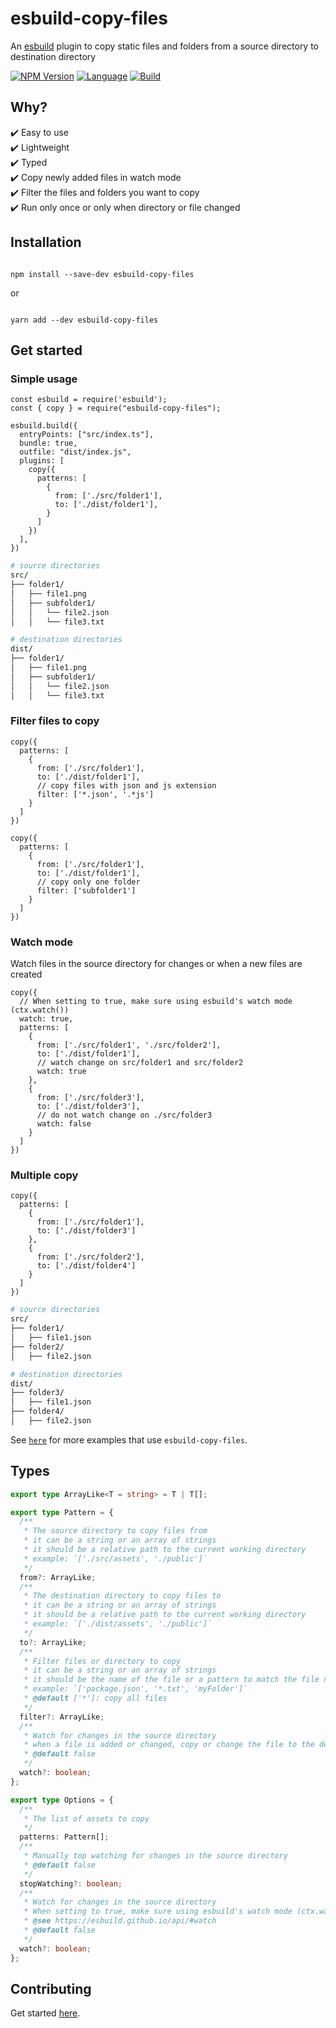 # esbuild-copy-files

<p align="left">
An <a href="https://esbuild.github.io/">esbuild</a> plugin to copy static files and folders from a source directory to destination directory</p>

<!-- [START BADGES] -->
<!-- Please keep comment here to allow auto update -->
[![NPM Version](https://img.shields.io/npm/v/esbuild-copy-files?style=flat-square)](https://www.npmjs.com/package/esbuild-copy-files)
[![Language](https://img.shields.io/badge/language-TypeScript-blue.svg?style=flat-square)](https://www.typescriptlang.org)
[![Build](https://github.com/tiavina-mika/esbuild-copy-files/actions/workflows/release.yml/badge.svg)](https://github.com/tiavina-mika/esbuild-copy-files/actions)
<!-- [END BADGES] -->

## Why?
<p>
✔️ Easy to use <br />
✔️ Lightweight <br />
✔️ Typed <br />
✔️ Copy newly added files in watch mode <br />
✔️ Filter the files and folders you want to copy <br />
✔️ Run only once or only when directory or file changed
</p>

## Installation

```shell

npm install --save-dev esbuild-copy-files

```
or
```shell

yarn add --dev esbuild-copy-files
```

## Get started

### Simple usage
```tsx
const esbuild = require('esbuild');
const { copy } = require("esbuild-copy-files");

esbuild.build({
  entryPoints: ["src/index.ts"],
  bundle: true,
  outfile: "dist/index.js",
  plugins: [
    copy({
      patterns: [
        {
          from: ['./src/folder1'],
          to: ['./dist/folder1'],
        }
      ]
    })
  ],
})
```

```sh
# source directories
src/
├── folder1/
│   ├── file1.png
│   ├── subfolder1/
│   │   └── file2.json
│   │   └── file3.txt

# destination directories
dist/
├── folder1/
│   ├── file1.png
│   ├── subfolder1/
│   │   └── file2.json
│   │   └── file3.txt

```


### Filter files to copy
```tsx
copy({
  patterns: [
    {
      from: ['./src/folder1'],
      to: ['./dist/folder1'],
      // copy files with json and js extension
      filter: ['*.json', '.*js']
    }
  ]
})
```
```tsx
copy({
  patterns: [
    {
      from: ['./src/folder1'],
      to: ['./dist/folder1'],
      // copy only one folder
      filter: ['subfolder1']
    }
  ]
})
```

### Watch mode
<p>Watch files in the source directory for changes or when a new files are created</p>

```tsx
copy({
  // When setting to true, make sure using esbuild's watch mode (ctx.watch())
  watch: true,
  patterns: [
    {
      from: ['./src/folder1', './src/folder2'],
      to: ['./dist/folder1'],
      // watch change on src/folder1 and src/folder2
      watch: true
    },
    {
      from: ['./src/folder3'],
      to: ['./dist/folder3'],
      // do not watch change on ./src/folder3
      watch: false
    }
  ]
})
```

### Multiple copy
```tsx
copy({
  patterns: [
    {
      from: ['./src/folder1'],
      to: ['./dist/folder3']
    },
    {
      from: ['./src/folder2'],
      to: ['./dist/folder4']
    }
  ]
})
```

```sh
# source directories
src/
├── folder1/
│   ├── file1.json
├── folder2/
│   ├── file2.json

# destination directories
dist/
├── folder3/
│   ├── file1.json
├── folder4/
│   ├── file2.json

```

See [`here`](https://github.com/tiavina-mika/esbuild-copy-files-demo/tree/main) for more examples that use `esbuild-copy-files`.

## Types
```ts
export type ArrayLike<T = string> = T | T[];

export type Pattern = {
  /**
   * The source directory to copy files from
   * it can be a string or an array of strings
   * it should be a relative path to the current working directory
   * example: `['./src/assets', './public']`
   */
  from?: ArrayLike;
  /**
   * The destination directory to copy files to
   * it can be a string or an array of strings
   * it should be a relative path to the current working directory
   * example: `['./dist/assets', './public']`
   */
  to?: ArrayLike;
  /**
   * Filter files or directory to copy
   * it can be a string or an array of strings
   * it should be the name of the file or a pattern to match the file name from the source directory
   * example: `['package.json', '*.txt', 'myFolder']`
   * @default ['*']: copy all files
   */
  filter?: ArrayLike;
  /**
   * Watch for changes in the source directory
   * when a file is added or changed, copy or change the file to the destination directory
   * @default false
   */
  watch?: boolean;
};

export type Options = {
  /**
   * The list of assets to copy
   */
  patterns: Pattern[];
  /**
   * Manually top watching for changes in the source directory
   * @default false
   */
  stopWatching?: boolean;
  /**
   * Watch for changes in the source directory
   * When setting to true, make sure using esbuild's watch mode (ctx.watch())
   * @see https://esbuild.github.io/api/#watch
   * @default false
   */
  watch?: boolean;
};

```

## Contributing

Get started [here](https://github.com/tiavina-mika/esbuild-copy-files/blob/main/CONTRIBUTING.md).
